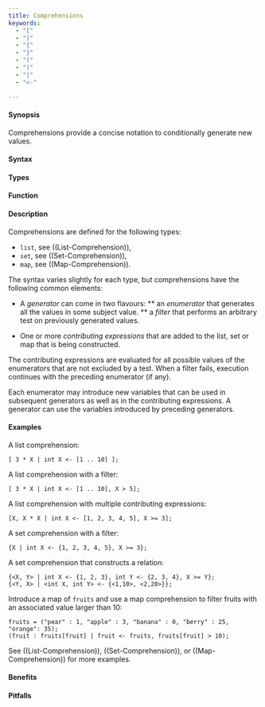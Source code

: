 ```yaml
---
title: Comprehensions
keywords:
  - "["
  - "]"
  - "{"
  - "}"
  - "("
  - ")"
  - "|"
  - "<-"

---
```


#### Synopsis

Comprehensions provide a concise notation to conditionally generate new values.

#### Syntax

#### Types

#### Function

#### Description

Comprehensions are defined for the following types:

*  `list`, see ((List-Comprehension)),
*  `set`, see ((Set-Comprehension)),
*  `map`, see ((Map-Comprehension)).


The syntax varies slightly for each type, but comprehensions have the following common elements:

*  A _generator_ can come in two flavours:
**  an _enumerator_ that generates all the values in some subject value.
**  a _filter_ that performs an arbitrary test on previously generated values.

*  One or more _contributing expressions_ that are added to the list, set or map that is being constructed.


The contributing expressions are evaluated for all possible values of the enumerators that are not
excluded by a test. When a filter fails, execution continues with the preceding enumerator (if any).

Each enumerator may introduce new variables that can be used in subsequent generators as well as in the contributing expressions.
A generator can use the variables introduced by preceding generators. 

#### Examples

A list comprehension:
```rascal-shell
[ 3 * X | int X <- [1 .. 10] ];
```
A list comprehension with a filter:
```rascal-shell,continue
[ 3 * X | int X <- [1 .. 10], X > 5];
```
A list comprehension with multiple contributing expressions:
```rascal-shell,continue
[X, X * X | int X <- [1, 2, 3, 4, 5], X >= 3];
```
A set comprehension with a filter:
```rascal-shell,continue
{X | int X <- {1, 2, 3, 4, 5}, X >= 3};
```
A set comprehension that constructs a relation:
```rascal-shell,continue
{<X, Y> | int X <- {1, 2, 3}, int Y <- {2, 3, 4}, X >= Y};
{<Y, X> | <int X, int Y> <- {<1,10>, <2,20>}};
```
Introduce a map of `fruits` and use a map comprehension to filter fruits with an associated value larger than 10:
```rascal-shell,continue
fruits = ("pear" : 1, "apple" : 3, "banana" : 0, "berry" : 25, "orange": 35);
(fruit : fruits[fruit] | fruit <- fruits, fruits[fruit] > 10);
```

See ((List-Comprehension)), ((Set-Comprehension)), or ((Map-Comprehension)) for more examples.

#### Benefits

#### Pitfalls

